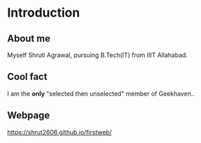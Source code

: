 # Introduction

## About me
Myself Shruti Agrawal, pursuing B.Tech(IT) from IIIT Allahabad.

## Cool fact
I am the <strong>only</strong> "selected then unselected" member of Geekhaven..

## Webpage 
https://shrut2606.github.io/firstweb/